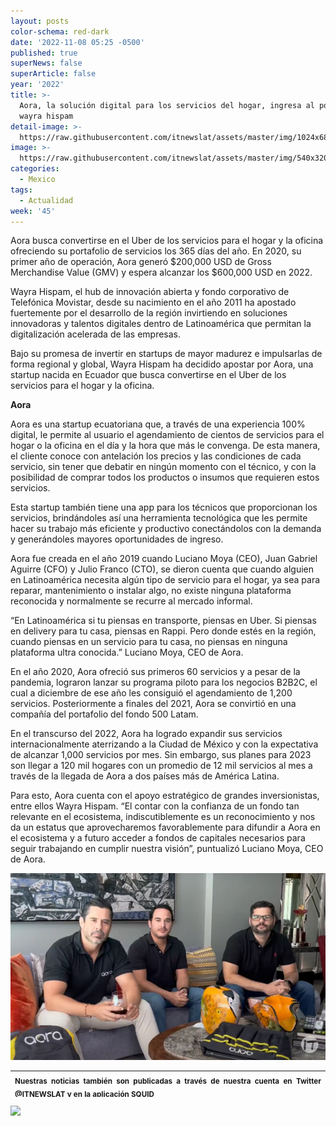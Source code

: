 ```yaml
---
layout: posts
color-schema: red-dark
date: '2022-11-08 05:25 -0500'
published: true
superNews: false
superArticle: false
year: '2022'
title: >-
  Aora, la solución digital para los servicios del hogar, ingresa al porfolio de
  wayra hispam
detail-image: >-
  https://raw.githubusercontent.com/itnewslat/assets/master/img/1024x680/aora-wayra-g.jpg
image: >-
  https://raw.githubusercontent.com/itnewslat/assets/master/img/540x320/aora-wayra-p.jpg
categories:
  - Mexico
tags:
  - Actualidad
week: '45'
---
```

Aora busca convertirse en el Uber de los servicios para el hogar y la oficina ofreciendo su portafolio de servicios los 365 días del año.
En 2020, su primer año de operación, Aora generó $200,000 USD de Gross Merchandise Value (GMV) y espera alcanzar los $600,000 USD en 2022.
 
Wayra Hispam, el hub de innovación abierta y fondo corporativo de Telefónica Movistar, desde su nacimiento en el año 2011 ha apostado fuertemente por el desarrollo de la región invirtiendo en soluciones innovadoras y talentos digitales dentro de Latinoamérica que permitan la digitalización acelerada de las empresas.
 
Bajo su promesa de invertir en startups de mayor madurez e impulsarlas de forma regional y global, Wayra Hispam ha decidido apostar por Aora, una startup nacida en Ecuador que busca convertirse en el Uber de los servicios para el hogar y la oficina.

**Aora**
 
Aora es una startup ecuatoriana que, a través de una experiencia 100% digital, le permite al usuario el agendamiento de cientos de servicios para el hogar o la oficina en el día y la hora que más le convenga. De esta manera, el cliente conoce con antelación los precios y las condiciones de cada servicio, sin tener que debatir en ningún momento con el técnico, y con la posibilidad de comprar todos los productos o insumos que requieren estos servicios.
 
Esta startup también tiene una app para los técnicos que proporcionan los servicios, brindándoles así una herramienta tecnológica que les permite hacer su trabajo más eficiente y productivo conectándolos con la demanda y generándoles mayores oportunidades de ingreso.
 
Aora fue creada en el año 2019 cuando Luciano Moya (CEO), Juan Gabriel Aguirre (CFO) y Julio Franco (CTO), se dieron cuenta que cuando alguien en Latinoamérica necesita algún tipo de servicio para el hogar, ya sea para reparar, mantenimiento o instalar algo, no existe ninguna plataforma reconocida y normalmente se recurre al mercado informal.
 
“En Latinoamérica si tu piensas en transporte, piensas en Uber. Si piensas en delivery para tu casa, piensas en Rappi. Pero donde estés en la región, cuando piensas en un servicio para tu casa, no piensas en ninguna plataforma ultra conocida.” Luciano Moya, CEO de Aora.
 
En el año 2020, Aora ofreció sus primeros 60 servicios y a pesar de la pandemia, lograron lanzar su programa piloto para los negocios B2B2C, el cual a diciembre de ese año les consiguió el agendamiento de 1,200 servicios. Posteriormente a finales del 2021, Aora se convirtió en una compañía del portafolio del fondo 500 Latam.
 
En el transcurso del 2022, Aora ha logrado expandir sus servicios internacionalmente aterrizando a la Ciudad de México y con la expectativa de alcanzar 1,000 servicios por mes. Sin embargo, sus planes para 2023 son llegar a 120 mil hogares con un promedio de 12 mil servicios al mes a través de la llegada de Aora a dos países más de América Latina.
 
Para esto, Aora cuenta con el apoyo estratégico de grandes inversionistas, entre ellos Wayra Hispam. “El contar con la confianza de un fondo tan relevante en el ecosistema, indiscutiblemente es un reconocimiento y nos da un estatus que aprovecharemos favorablemente para difundir a Aora en el ecosistema y a futuro acceder a fondos de capitales necesarios para seguir trabajando en cumplir nuestra visión”, puntualizó Luciano Moya, CEO de Aora.

![](https://raw.githubusercontent.com/itnewslat/assets/master/img/540x320/aora-wayra-p.jpg)

<table style="height: 42px;" width="569">
<tbody>
<tr>
<td style="text-align: justify;"><sub><strong>Nuestras noticias también son publicadas a través de nuestra cuenta en Twitter <a href="https://twitter.com/itnewslat?lang=es">@ITNEWSLAT</a> y en la aplicación <a href="https://squidapp.co/en/">SQUID</a></strong></sub></td>
</tr>
</tbody>
</table>

<img src="https://tracker.metricool.com/c3po.jpg?hash=56f88a41e39ab42c063cc51676587a04"/>